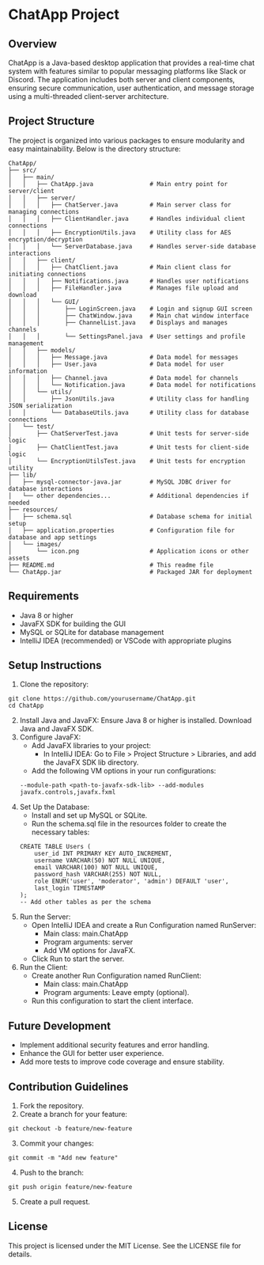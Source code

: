 # ChatApp Project

## Overview
ChatApp is a Java-based desktop application that provides a real-time chat system with features similar to popular messaging platforms like Slack or Discord. The application includes both server and client components, ensuring secure communication, user authentication, and message storage using a multi-threaded client-server architecture.

## Project Structure
The project is organized into various packages to ensure modularity and easy maintainability. Below is the directory structure:

```plaintext
ChatApp/
├── src/
│   ├── main/
│   │   ├── ChatApp.java                # Main entry point for server/client
│   │   ├── server/
│   │   │   ├── ChatServer.java         # Main server class for managing connections
│   │   │   ├── ClientHandler.java      # Handles individual client connections
│   │   │   ├── EncryptionUtils.java    # Utility class for AES encryption/decryption
│   │   │   └── ServerDatabase.java     # Handles server-side database interactions
│   │   ├── client/
│   │   │   ├── ChatClient.java         # Main client class for initiating connections
│   │   │   ├── Notifications.java      # Handles user notifications
│   │   │   ├── FileHandler.java        # Manages file upload and download
│   │   │   └── GUI/
│   │   │       ├── LoginScreen.java    # Login and signup GUI screen
│   │   │       ├── ChatWindow.java     # Main chat window interface
│   │   │       ├── ChannelList.java    # Displays and manages channels
│   │   │       └── SettingsPanel.java  # User settings and profile management
│   │   ├── models/
│   │   │   ├── Message.java            # Data model for messages
│   │   │   ├── User.java               # Data model for user information
│   │   │   ├── Channel.java            # Data model for channels
│   │   │   └── Notification.java       # Data model for notifications
│   │   └── utils/
│   │       ├── JsonUtils.java          # Utility class for handling JSON serialization
│   │       └── DatabaseUtils.java      # Utility class for database connections
│   └── test/
│       ├── ChatServerTest.java         # Unit tests for server-side logic
│       ├── ChatClientTest.java         # Unit tests for client-side logic
│       └── EncryptionUtilsTest.java    # Unit tests for encryption utility
├── lib/
│   ├── mysql-connector-java.jar        # MySQL JDBC driver for database interactions
│   └── other dependencies...           # Additional dependencies if needed
├── resources/
│   ├── schema.sql                      # Database schema for initial setup
│   ├── application.properties          # Configuration file for database and app settings
│   └── images/
│       └── icon.png                    # Application icons or other assets
├── README.md                           # This readme file
└── ChatApp.jar                         # Packaged JAR for deployment
```
## Requirements
- Java 8 or higher 
- JavaFX SDK for building the GUI
- MySQL or SQLite for database management 
- IntelliJ IDEA (recommended) or VSCode with appropriate plugins

## Setup Instructions
1. Clone the repository:
```plaintext
git clone https://github.com/yourusername/ChatApp.git
cd ChatApp
```
2. Install Java and JavaFX: Ensure Java 8 or higher is installed. Download Java and JavaFX SDK. 
3. Configure JavaFX:
   - Add JavaFX libraries to your project:
     - In IntelliJ IDEA: Go to File > Project Structure > Libraries, and add the JavaFX SDK lib directory. 
   - Add the following VM options in your run configurations:
   ```plaintext 
   --module-path <path-to-javafx-sdk-lib> --add-modules javafx.controls,javafx.fxml
4. Set Up the Database:
   - Install and set up MySQL or SQLite. 
   - Run the schema.sql file in the resources folder to create the necessary tables:
   ```plaintext
   CREATE TABLE Users (
       user_id INT PRIMARY KEY AUTO_INCREMENT,
       username VARCHAR(50) NOT NULL UNIQUE,
       email VARCHAR(100) NOT NULL UNIQUE,
       password_hash VARCHAR(255) NOT NULL,
       role ENUM('user', 'moderator', 'admin') DEFAULT 'user',
       last_login TIMESTAMP
   );
   -- Add other tables as per the schema
   ```
5. Run the Server:
   - Open IntelliJ IDEA and create a Run Configuration named RunServer:
       - Main class: main.ChatApp
       - Program arguments: server
       - Add VM options for JavaFX.
   - Click Run to start the server. 
6. Run the Client:
    - Create another Run Configuration named RunClient:
        - Main class: main.ChatApp
        - Program arguments: Leave empty (optional).
    - Run this configuration to start the client interface.

## Future Development
- Implement additional security features and error handling.
- Enhance the GUI for better user experience.
- Add more tests to improve code coverage and ensure stability.

## Contribution Guidelines
1. Fork the repository.
2. Create a branch for your feature:
```plaintext
git checkout -b feature/new-feature
```
3. Commit your changes:
```plaintext
git commit -m "Add new feature"
```
4. Push to the branch:

```plaintext
git push origin feature/new-feature
```
5. Create a pull request.

## License

This project is licensed under the MIT License. See the LICENSE file for details.